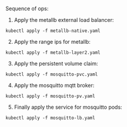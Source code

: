 Sequence of ops:

1. Apply the metallb external load balancer:
```
kubectl apply -f metallb-native.yaml
```

2. Apply the range ips for metallb:
```
kubectl apply -f metallb-layer2.yaml
```

3. Apply the persistent volume claim:
```
kubectl apply -f mosquitto-pvc.yaml
```

4. Apply the mosquitto mqtt broker:
```
kubectl apply -f mosquitto-pv.yaml
```

5. Finally apply the service for mosquitto pods:
```
kubectl apply -f mosquitto-lb.yaml
```